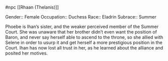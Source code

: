  #npc [[Rhaan (Thelanis)]]

Gender:: Female
Occupation:: Duchess
Race:: Eladrin
Subrace:: Summer

Phoebe is Ihan’s sister, and the weaker perceived member of the Summer Court. She was unaware that her brother didn’t even want the position of Baron, and never say herself able to ascend to the throne, so she allied with Selene in order to usurp it and get herself a more prestigious position in the Court. Ihan has now lost all trust in her, as he learned about the alliance and posited her motives.

